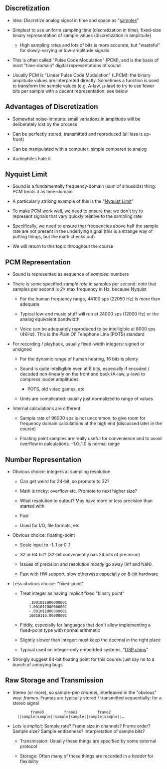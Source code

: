 ## Discretization

* Idea: *Discretize* analog signal in time and space as
  "[samples](https://www.soundexchangetampabay.com/wp-content/uploads/2011/04/04253.png)"

* Simplest to use uniform sampling time (discretization in
  time), fixed-size binary representation of sample values
  (discretization in amplitude)

    * High sampling rates and lots of bits is more accurate,
      but "wasteful" for slowly-varying or low-amplitude
      signals

* This is often called "Pulse Code Modulation" (PCM), and is
  the basis of most "time-domain" digital representations of
  sound

* Usually PCM is "Linear Pulse Code Modulation" (LPCM): the
  binary amplitude values are interpreted
  directly. Sometimes a function is used to transform the
  sample values (e.g. A-law, μ-law) to try to use fewer bits
  per sample with a decent representation: see below

## Advantages of Discretization

* Somewhat noise-immune: small variations in amplitude will
  be deliberately lost by the process

* Can be perfectly stored, transmitted and reproduced (all
  loss is up-front)

* Can be manipulated with a computer: simple compared to
  analog

* Audiophiles hate it

## Nyquist Limit

* Sound is a fundamentally frequency-domain (sum of
  sinusoids) thing: PCM treats it as time-domain

* A particularly striking example of this is the
  "[Nyquist Limit](http://www.slack.net/~ant/bl-synth/3.nyquist.html)"

* To make PCM work well, we need to ensure that we don't try
  to represent signals that vary quickly relative to the
  sampling rate

* Specifically, we need to ensure that frequencies above
  half the sample rate are not present in the underlying
  signal (this is a strange way of putting things, but the
  math checks out)

* We will return to this topic throughout the course

## PCM Representation

* Sound is represented as sequence of *samples*: numbers

* There is some specified *sample rate* in samples per second:
  note that samples per second is *2×* max frequency in Hz,
  because Nyquist

    * For the human frequency range, 44100 sps (22050 Hz) is
      more than adequate

    * Typical low-end music stuff will run at 24000 sps
      (12000 Hz) or the analog equivalent bandwidth

    * Voice can be adequately reproduced to be intelligible
      at 8000 sps (4KHz). This is the Plain Ol' Telephone
      Line (POTS) standard

* For recording / playback, usually fixed-width
  integers: signed or unsigned

    * For the dynamic range of human hearing, 16 bits is
      plenty

    * Sound is quite intelligible even at 8 bits, especially
      if encoded / decoded non-linearly on the front and
      back (A-law, μ-law) to compress louder amplitudes

        * POTS, old video games, etc

    * Units are complicated: usually just normalized to range
      of values

* Internal calculations are different

    * Sample rate of 96000 sps is not uncommon, to give room
      for frequency domain calculations at the high end
      (discussed later in the course)

    * Floating point samples are really useful for
      convenience and to avoid overflow in
      calculations. -1.0..1.0 is normal range

## Number Representation

* Obvious choice: integers at sampling resolution

    * Can get weird for 24-bit, so promote to 32?

    * Math is tricky: overflow etc. Promote to next higher
      size?

    * What resolution to output? May have more or less
      precision than started with

    * Fast

    * Used for I/O, file formats, etc

* Obvious choice: floating-point

    * Scale input to -1..1 or 0..1

    * 32 or 64 bit? (32-bit conveniently has 24 bits of
      precision)

    * Issues of precision and resolution *mostly* go
      away (Inf and NaN).

    * Fast with HW support, slow otherwise especially on
      8-bit hardware

* Less obvious choice: "fixed-point"

    * Treat integer as having implicit fixed "binary point"

              .1001011000000001
              1.001011000000001
              -.001011000000001
              10010110.00000001

    * Fiddly, especially for languages that don't allow
      implementing a fixed-point type with normal arithmetic

    * Slightly slower than integer: must keep the decimal in
      the right place

    * Typical used on integer-only embedded systems,
      "[DSP chips](https://en.wikipedia.org/wiki/Motorola_56000)"

* Strongly suggest 64-bit floating point for this course:
  just say no to a bunch of annoying bugs

## Raw Storage and Transmission

* Stereo (or more), so sample-per-*channel*, interleaved in
  the "obvious" way: *frames*. Frames are typically stored / transmitted
  sequentially: for a stereo signal

              frame0         frame1         frame2
        ||sample|sample||sample|sample||sample|sample||…

* Lots is *implicit*: Sample rate? Frame size in channels?
  Frame order? Sample size? Sample endianness? Interpretation
  of sample bits?

    * Transmission: Usually these things are specified by
      some external protocol

    * Storage: Often many of these things are recorded in a
      *header* for flexibility

